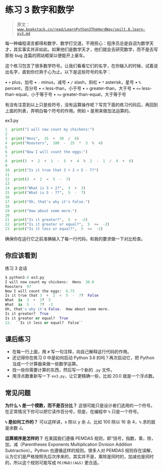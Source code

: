 # 练习 3 数字和数学

> 原文：[`www.bookstack.cn/read/LearnPython3TheHardWay/spilt.8.learn-py3.md`](https://www.bookstack.cn/read/LearnPython3TheHardWay/spilt.8.learn-py3.md)

每一种编程语言都得和数字、数学打交道。不用担心：程序员总是自诩为数学天才，其实事实并非如此。如果他们是数学天才，他们就会去研究数学，而不是去写那些 bug 连篇的网站框架以便能开上豪车。

这个练习包含了很多数学符号。让我们看看它们的名字，在你输入的时候，试着说出名字，直到你烂熟于心为止。以下是这些符号的名字：

• `+` plus，加号 • `-` minus，减号 • `/` slash，斜杠 • `*` asterisk，星号 • `%` percent，百分号 • `<` less-than，小于号 • `>` greater-than，大于号 • `<=` less-than-equal，小于等于号 • `>=` greater-than-equal，大于等于号

有没有注意到以上只是些符号，没有运算操作呢？写完下面的练习代码后，再回到上面的列表，弄明白每个符号的作用。例如 `+` 是用来做加法运算的。

ex3.py

```py
1  print("I will now count my chickens:")
2
3  print("Hens",  25  +  30  /  6)
4  print("Roosters",  100  -  25  *  3  %  4)
5
6  print("Now I will count the eggs:")
7
8  print(3  +  2  +  1  -  5  +  4  %  2  -  1  /  4  +  6)
9
10  print("Is it true that 3 + 2 < 5 - 7?")
11
12  print(3  +  2  <  5  -  7)
13
14  print("What is 3 + 2?",  3  +  2)
15  print("What is 5 - 7?",  5  -  7)
16
17  print("Oh, that's why it's False.")
18
19  print("How about some more.")
20
21  print("Is it greater?",  5  >  -2)
22  print("Is it greater or equal?",  5  >=  -2)
23  print("Is it less or equal?",  5  <=  -2)
```

确保你在运行它之前准确输入了每一行代码，和我的要求做一下对比检查。

## 你应该看到

练习 3 会话

```py
$ python3.6 ex3.py
I will now count my chickens:  Hens  30.0
Roosters  97
Now I will count the eggs:  6.75
Is it true that 3  +  2  <  5  -  7?  False
What  is  3  +  2?  5
What  is  5  -  7?  -2
Oh, that's why it's False.  How about some more.
Is it greater?  True
Is it greater or equal?  True
12.  ``Is it less or equal?  False``
```

## 课后练习

*   在每一行上面，用 `#` 写一句注释，向自己解释这行代码的作用。
*   还记得你在练习 0 中是如何启动 Python 3.6 的吗？再次启动它，把 Python 当成一个计算器来做一些数学运算。
*   找一些你需要计算的东西，然后写一个新的 `.py` 文件。
*   用浮点数重新写一下 `ex3.py`，让它更精确一些，比如 20.0 就是一个浮点数。

## 常见问题

**为什么 `%` 是一个模数，而不是百分比？** 这很可能只是设计者们选用的一个符号。在正常情况下你可以把它读作百分号，但是，在编程中 `%` 只是一个符号。

**`%` 是如何工作的？** 可以这样讲，x 除以 y 余 J。比如 100 除以 16 余 4，`%` 求的就是余数 J。

**运算顺序是怎样的？** 在美国我们遵循 PEMDAS 规则，即“括号，指数，乘，除，加，减（Parentheses Exponents Multiplication Division Addition Subtraction）。Python 也遵循这样的规则。很多人对 PEMDAS 规则存在误解，认为它们是严格按照先后次序来的，其实并不是，乘除是同时的，加减也是同时的，所以这个规则可能写成 `PE(M&D)(A&S)` 更合适。`